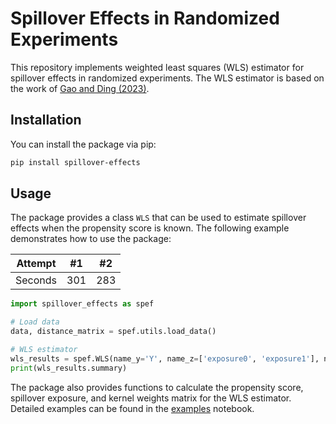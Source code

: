 # Spillover Effects in Randomized Experiments

This repository implements weighted least squares (WLS) estimator for spillover effects in randomized experiments. The WLS estimator is based on the work of [Gao and Ding (2023)](https://arxiv.org/abs/2309.07476).

## Installation

You can install the package via pip:
    
```bash
pip install spillover-effects
```

## Usage

The package provides a class `WLS` that can be used to estimate spillover effects when the propensity score is known. The following example demonstrates how to use the package:

| Attempt | #1    | #2    |
| :---:   | :---: | :---: |
| Seconds | 301   | 283   |

```python
import spillover_effects as spef

# Load data
data, distance_matrix = spef.utils.load_data()

# WLS estimator
wls_results = spef.WLS(name_y='Y', name_z=['exposure0', 'exposure1'], name_pscore=['pscore0', 'pscore1'], data=data, kernel_weights=distance_matrix, name_x='X')
print(wls_results.summary)
```
The package also provides functions to calculate the propensity score, spillover exposure, and kernel weights matrix for the WLS estimator. Detailed examples can be found in the [examples](https://github.com/pabloestradac/spillover-effects/blob/main/example.ipynb) notebook.
 
<!-- https://github.com/MichaelKim0407/tutorial-pip-package?tab=readme-ov-file -->